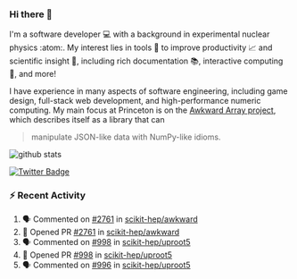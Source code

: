 ### Hi there 👋 

I'm a software developer 💻 with a background in experimental nuclear physics :atom:. My interest lies in tools :wrench: to improve productivity :chart_with_upwards_trend: and scientific insight :telescope:, including rich documentation 📚, interactive computing 🧮, and more! 

I have experience in many aspects of software engineering, including game design, full-stack web development, and high-performance numeric computing. My main focus at Princeton is on the [Awkward Array project](awkward-array.org/), which describes itself as a library that can 
> manipulate JSON-like data with NumPy-like idioms.

![github stats](https://github-readme-stats.vercel.app/api?username=agoose77&show_icons=true&hide_rank=true&hide_title=true&bg_color=30,e76445,904e95&text_color=efe3ec&icon_color=efe3ec)
<!--
**agoose77/agoose77** is a ✨ _special_ ✨ repository because its `README.md` (this file) appears on your GitHub profile.

Here are some ideas to get you started:

- 🔭 I’m currently working on ...
- 🌱 I’m currently learning ...
- 👯 I’m looking to collaborate on ...
- 🤔 I’m looking for help with ...
- 💬 Ask me about ...
- 📫 How to reach me: ...
- 😄 Pronouns: ...
- ⚡ Fun fact: ...
-->

[![Twitter Badge](https://img.shields.io/twitter/follow/agoose77?style=flat-square&logo=Twitter&logoColor=white&color=cornflowerblue)](https://twitter.com/agoose77)

### :zap: Recent Activity

<!--START_SECTION:activity-->
1. 🗣 Commented on [#2761](https://github.com/scikit-hep/awkward/pull/2761#issuecomment-1771330832) in [scikit-hep/awkward](https://github.com/scikit-hep/awkward)
2. 💪 Opened PR [#2761](https://github.com/scikit-hep/awkward/pull/2761) in [scikit-hep/awkward](https://github.com/scikit-hep/awkward)
3. 🗣 Commented on [#998](https://github.com/scikit-hep/uproot5/pull/998#issuecomment-1769343931) in [scikit-hep/uproot5](https://github.com/scikit-hep/uproot5)
4. 💪 Opened PR [#998](https://github.com/scikit-hep/uproot5/pull/998) in [scikit-hep/uproot5](https://github.com/scikit-hep/uproot5)
5. 🗣 Commented on [#996](https://github.com/scikit-hep/uproot5/pull/996#issuecomment-1769196448) in [scikit-hep/uproot5](https://github.com/scikit-hep/uproot5)
<!--END_SECTION:activity-->
